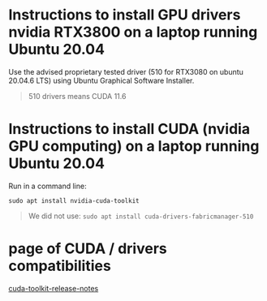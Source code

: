 # Instructions to install GPU drivers nvidia RTX3800 on a laptop running Ubuntu 20.04

Use the advised proprietary tested driver (510 for RTX3080 on ubuntu 20.04.6 LTS) using Ubuntu Graphical Software Installer.
> 510 drivers means CUDA 11.6

# Instructions to install CUDA (nvidia GPU computing) on a laptop running Ubuntu 20.04

Run in a command line:
```
sudo apt install nvidia-cuda-toolkit
```

> We did not use: ```sudo apt install cuda-drivers-fabricmanager-510```

# page of CUDA / drivers compatibilities

[cuda-toolkit-release-notes](https://docs.nvidia.com/cuda/cuda-toolkit-release-notes/index.html)